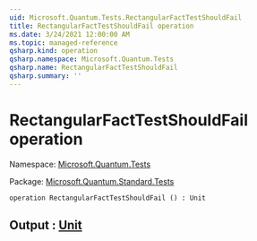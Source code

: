 ```yaml
---
uid: Microsoft.Quantum.Tests.RectangularFactTestShouldFail
title: RectangularFactTestShouldFail operation
ms.date: 3/24/2021 12:00:00 AM
ms.topic: managed-reference
qsharp.kind: operation
qsharp.namespace: Microsoft.Quantum.Tests
qsharp.name: RectangularFactTestShouldFail
qsharp.summary: ''
---
```


# RectangularFactTestShouldFail operation

Namespace: [Microsoft.Quantum.Tests](xref:Microsoft.Quantum.Tests)

Package: [Microsoft.Quantum.Standard.Tests](https://nuget.org/packages/Microsoft.Quantum.Standard.Tests)




```qsharp
operation RectangularFactTestShouldFail () : Unit
```


## Output : [Unit](xref:microsoft.quantum.lang-ref.unit)

